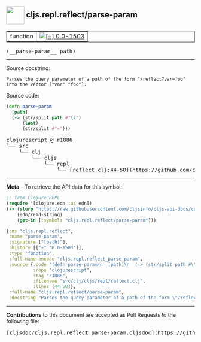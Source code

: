 ## <img width="48px" valign="middle" src="http://i.imgur.com/Hi20huC.png"> cljs.repl.reflect/parse-param

 <table border="1">
<tr>

<td>function</td>
<td><a href="https://github.com/cljsinfo/cljs-api-docs/tree/0.0-1503"><img valign="middle" alt="[+] 0.0-1503" src="https://img.shields.io/badge/+-0.0--1503-lightgrey.svg"></a> </td>
</tr>
</table>

 <samp>
(__parse-param__ path)<br>
</samp>

---




Source docstring:

```
Parses the query parameter of a path of the form "/reflect?var=foo"
into the vector ["var" "foo"].
```

Source code:

```clj
(defn parse-param
  [path]
  (-> (str/split path #"\?")
      (last)
      (str/split #"=")))
```

 <pre>
clojurescript @ r1886
└── src
    └── clj
        └── cljs
            └── repl
                └── <ins>[reflect.clj:44-50](https://github.com/clojure/clojurescript/blob/r1886/src/clj/cljs/repl/reflect.clj#L44-L50)</ins>
</pre>


---

__Meta__ - To retrieve the API data for this symbol:

```clj
;; from Clojure REPL
(require '[clojure.edn :as edn])
(-> (slurp "https://raw.githubusercontent.com/cljsinfo/cljs-api-docs/catalog/cljs-api.edn")
    (edn/read-string)
    (get-in [:symbols "cljs.repl.reflect/parse-param"]))
```

```clj
{:ns "cljs.repl.reflect",
 :name "parse-param",
 :signature ["[path]"],
 :history [["+" "0.0-1503"]],
 :type "function",
 :full-name-encode "cljs.repl.reflect_parse-param",
 :source {:code "(defn parse-param\n  [path]\n  (-> (str/split path #\"\\?\")\n      (last)\n      (str/split #\"=\")))",
          :repo "clojurescript",
          :tag "r1886",
          :filename "src/clj/cljs/repl/reflect.clj",
          :lines [44 50]},
 :full-name "cljs.repl.reflect/parse-param",
 :docstring "Parses the query parameter of a path of the form \"/reflect?var=foo\"\ninto the vector [\"var\" \"foo\"]."}

```

---

__Contributions__ to this document are accepted as Pull Requests to the following file:

 <pre>
[cljsdoc/cljs.repl.reflect_parse-param.cljsdoc](https://github.com/cljsinfo/cljs-api-docs/blob/master/cljsdoc/cljs.repl.reflect_parse-param.cljsdoc)
</pre>

